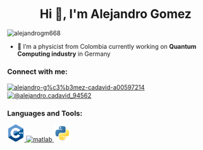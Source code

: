 <h1 align="center">Hi 👋, I'm Alejandro Gomez</h1>

<p align="left"> <img src="https://komarev.com/ghpvc/?username=alejandrogm668&label=Profile%20views&color=0e75b6&style=flat" alt="alejandrogm668" /> </p>

- 🔭 I’m a physicist from Colombia currently working on **Quantum Computing industry** in Germany

<h3 align="left">Connect with me:</h3>
<p align="left">
<a href="https://linkedin.com/in/alejandro-g%c3%b3mez-cadavid-a00597214" target="blank"><img align="center" src="https://raw.githubusercontent.com/rahuldkjain/github-profile-readme-generator/master/src/images/icons/Social/linked-in-alt.svg" alt="alejandro-g%c3%b3mez-cadavid-a00597214" height="30" width="40" /></a>
<a href="https://medium.com/@alejandro.cadavid_94562" target="blank"><img align="center" src="https://raw.githubusercontent.com/rahuldkjain/github-profile-readme-generator/master/src/images/icons/Social/medium.svg" alt="@alejandro.cadavid_94562" height="30" width="40" /></a>
</p>

<h3 align="left">Languages and Tools:</h3>
<p align="left"> <a href="https://www.w3schools.com/cpp/" target="_blank" rel="noreferrer"> <img src="https://raw.githubusercontent.com/devicons/devicon/master/icons/cplusplus/cplusplus-original.svg" alt="cplusplus" width="40" height="40"/> </a> <a href="https://www.mathworks.com/" target="_blank" rel="noreferrer"> <img src="https://upload.wikimedia.org/wikipedia/commons/2/21/Matlab_Logo.png" alt="matlab" width="40" height="40"/> </a> <a href="https://www.python.org" target="_blank" rel="noreferrer"> <img src="https://raw.githubusercontent.com/devicons/devicon/master/icons/python/python-original.svg" alt="python" width="40" height="40"/> </a> </p>
